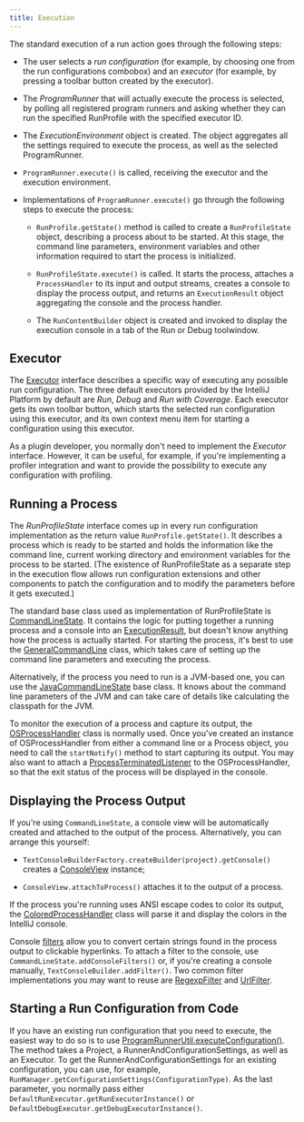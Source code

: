 ```yaml
---
title: Execution
---
```


The standard execution of a run action goes through the following steps:

*  The user selects a *run configuration*  (for example, by choosing one from the run configurations combobox) and an *executor*  (for example, by pressing a toolbar button created by the executor).

*  The *ProgramRunner*  that will actually execute the process is selected, by polling all registered program runners and asking whether they can run the specified RunProfile with the specified executor ID.

*  The *ExecutionEnvironment*  object is created. The object aggregates all the settings required to execute the process, as well as the selected ProgramRunner.

*  `ProgramRunner.execute()` is called, receiving the executor and the execution environment.

*  Implementations of `ProgramRunner.execute()` go through the following steps to execute the process:

    *  `RunProfile.getState()` method is called to create a `RunProfileState` object, describing a process about to be started. At this stage, the command line parameters, environment variables and other information required to start the process is initialized.

    *  `RunProfileState.execute()` is called. It starts the process, attaches a `ProcessHandler` to its input and output streams, creates a console to display the process output, and returns an `ExecutionResult` object aggregating the console and the process handler.

    *  The `RunContentBuilder` object is created and invoked to display the execution console in a tab of the Run or Debug toolwindow.

## Executor

The
[Executor](https://upsource.jetbrains.com/idea-community/file/1731d054af4ca27aa827c03929e27eeb0e6a8366/platform/lang-api/src/com/intellij/execution/Executor.java)
interface describes a specific way of executing any possible run configuration.
The three default executors provided by the IntelliJ Platform by default are _Run_, _Debug_ and _Run with Coverage_.
Each executor gets its own toolbar button, which starts the selected run configuration using this executor, and its own context menu item for starting a configuration using this executor.

As a plugin developer, you normally don't need to implement the _Executor_ interface.
However, it can be useful, for example, if you're implementing a profiler integration and want to provide the possibility to execute any configuration with profiling.

## Running a Process

The _RunProfileState_ interface comes up in every run configuration implementation as the return value `RunProfile.getState()`.
It describes a process which is ready to be started and holds the information like the command line, current working directory and environment variables for the process to be started.
(The existence of RunProfileState as a separate step in the execution flow allows run configuration extensions and other components to patch the configuration and to modify the parameters before it gets executed.)

The standard base class used as implementation of RunProfileState is
[CommandLineState](https://upsource.jetbrains.com/idea-community/file/1731d054af4ca27aa827c03929e27eeb0e6a8366/platform/lang-api/src/com/intellij/execution/configurations/CommandLineState.java).
It contains the logic for putting together a running process and a console into an
[ExecutionResult](https://upsource.jetbrains.com/idea-community/file/1731d054af4ca27aa827c03929e27eeb0e6a8366/platform/lang-api/src/com/intellij/execution/ExecutionResult.java),
but doesn't know anything how the process is actually started. For starting the process, it's best to use the
[GeneralCommandLine](https://upsource.jetbrains.com/idea-community/file/1731d054af4ca27aa827c03929e27eeb0e6a8366/platform/platform-api/src/com/intellij/execution/configurations/GeneralCommandLine.java)
class, which takes care of setting up the command line parameters and executing the process.

Alternatively, if the process you need to run is a JVM-based one, you can use the
[JavaCommandLineState](https://upsource.jetbrains.com/idea-community/file/1731d054af4ca27aa827c03929e27eeb0e6a8366/java/execution/openapi/src/com/intellij/execution/configurations/JavaCommandLineState.java)
base class. It knows about the command line parameters of the JVM and can take care of details like calculating the classpath for the JVM.

To monitor the execution of a process and capture its output, the
[OSProcessHandler](https://upsource.jetbrains.com/idea-community/file/1731d054af4ca27aa827c03929e27eeb0e6a8366/platform/platform-api/src/com/intellij/execution/process/OSProcessHandler.java)
class is normally used.
Once you've created an instance of OSProcessHandler from either a command line or a Process object, you need to call the `startNotify()` method to start capturing its output.
You may also want to attach a [ProcessTerminatedListener](https://upsource.jetbrains.com/idea-community/file/1731d054af4ca27aa827c03929e27eeb0e6a8366/platform/platform-api/src/com/intellij/execution/process/ProcessTerminatedListener.java)
to the OSProcessHandler, so that the exit status of the process will be displayed in the console.

## Displaying the Process Output

If you're using `CommandLineState`, a console view will be automatically created and attached to the output of the process.
Alternatively, you can arrange this yourself:

 *  `TextConsoleBuilderFactory.createBuilder(project).getConsole()` creates a
 [ConsoleView](https://upsource.jetbrains.com/idea-community/file/1731d054af4ca27aa827c03929e27eeb0e6a8366/platform/lang-api/src/com/intellij/execution/ui/ConsoleView.java)
 instance;

 *  `ConsoleView.attachToProcess()` attaches it to the output of a process.

If the process you're running uses ANSI escape codes to color its output, the
[ColoredProcessHandler](https://upsource.jetbrains.com/idea-community/file/1731d054af4ca27aa827c03929e27eeb0e6a8366/platform/platform-api/src/com/intellij/execution/process/ColoredProcessHandler.java)
class will parse it and display the colors in the IntelliJ console.

Console
[filters](https://upsource.jetbrains.com/idea-community/file/1731d054af4ca27aa827c03929e27eeb0e6a8366/platform/lang-api/src/com/intellij/execution/filters/Filter.java)
allow you to convert certain strings found in the process output to clickable hyperlinks. To attach a filter to the console, use `CommandLineState.addConsoleFilters()` or, if you're creating a console manually, `TextConsoleBuilder.addFilter()`.
Two common filter implementations you may want to reuse are
[RegexpFilter](https://upsource.jetbrains.com/idea-community/file/1731d054af4ca27aa827c03929e27eeb0e6a8366/platform/lang-api/src/com/intellij/execution/filters/RegexpFilter.java)
and
[UrlFilter](https://upsource.jetbrains.com/idea-community/file/1731d054af4ca27aa827c03929e27eeb0e6a8366/platform/lang-api/src/com/intellij/execution/filters/UrlFilter.java).

## Starting a Run Configuration from Code

If you have an existing run configuration that you need to execute, the easiest way to do so is to use
[ProgramRunnerUtil.executeConfiguration()](https://github.com/JetBrains/intellij-community/blob/master/platform/lang-impl/src/com/intellij/execution/ProgramRunnerUtil.java).
The method takes a Project, a RunnerAndConfigurationSettings, as well as an Executor.
To get the RunnerAndConfigurationSettings for an existing configuration, you can use, for example, `RunManager.getConfigurationSettings(ConfigurationType)`.
As the last parameter, you normally pass either `DefaultRunExecutor.getRunExecutorInstance()` or `DefaultDebugExecutor.getDebugExecutorInstance()`.
